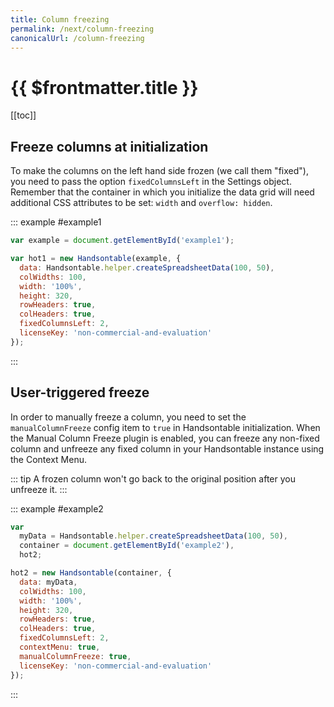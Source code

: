 ```yaml
---
title: Column freezing
permalink: /next/column-freezing
canonicalUrl: /column-freezing
---
```


# {{ $frontmatter.title }}

[[toc]]

## Freeze columns at initialization

To make the columns on the left hand side frozen (we call them "fixed"), you need to pass the option `fixedColumnsLeft` in the Settings object. Remember that the container in which you initialize the data grid will need additional CSS attributes to be set: `width` and `overflow: hidden`.

::: example #example1
```js
var example = document.getElementById('example1');

var hot1 = new Handsontable(example, {
  data: Handsontable.helper.createSpreadsheetData(100, 50),
  colWidths: 100,
  width: '100%',
  height: 320,
  rowHeaders: true,
  colHeaders: true,
  fixedColumnsLeft: 2,
  licenseKey: 'non-commercial-and-evaluation'
});
```
:::

## User-triggered freeze

In order to manually freeze a column, you need to set the `manualColumnFreeze` config item to `true` in Handsontable initialization. When the Manual Column Freeze plugin is enabled, you can freeze any non-fixed column and unfreeze any fixed column in your Handsontable instance using the Context Menu.

::: tip
A frozen column won't go back to the original position after you unfreeze it.
:::

::: example #example2
```js
var
  myData = Handsontable.helper.createSpreadsheetData(100, 50),
  container = document.getElementById('example2'),
  hot2;

hot2 = new Handsontable(container, {
  data: myData,
  colWidths: 100,
  width: '100%',
  height: 320,
  rowHeaders: true,
  colHeaders: true,
  fixedColumnsLeft: 2,
  contextMenu: true,
  manualColumnFreeze: true,
  licenseKey: 'non-commercial-and-evaluation'
});
```
:::
